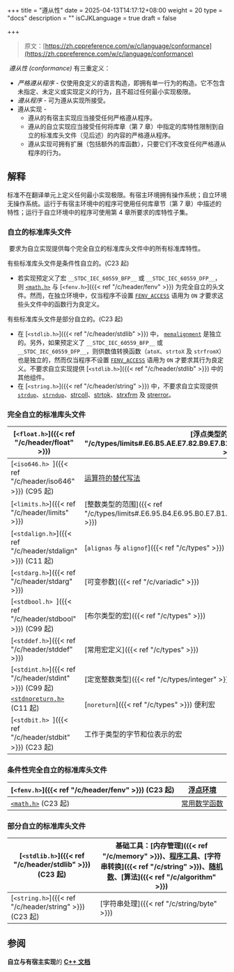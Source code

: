 +++
title = "遵从性"
date = 2025-04-13T14:17:12+08:00
weight = 20
type = "docs"
description = ""
isCJKLanguage = true
draft = false

+++

> 原文：[https://zh.cppreference.com/w/c/language/conformance](https://zh.cppreference.com/w/c/language/conformance)

​	*遵从性 (conformance)* 有三重定义：

- *严格遵从程序* - 仅使用良定义的语言构造，即拥有单一行为的构造。它不包含未指定、未定义或实现定义的行为，且不超过任何最小实现极限。
- *遵从程序* - 可为遵从实现所接受。
- 遵从实现 -
  - 遵从的有宿主实现应当接受任何严格遵从程序。
  - 遵从的自立实现应当接受任何将库章（第 7 章）中指定的库特性限制到自立的标准库头文件（见后述）的内容的严格遵从程序。
  - 遵从实现可拥有扩展（包括额外的库函数），只要它们不改变任何严格遵从程序的行为。

## 解释

​	标准不在翻译单元上定义任何最小实现极限。有宿主环境拥有操作系统；自立环境无操作系统。运行于有宿主环境中的程序可使用任何库章节（第 7 章）中描述的特性；运行于自立环境中的程序可使用第 4 章所要求的库特性子集。

### 自立的标准库头文件

​	要求为自立实现提供每个完全自立的标准库头文件中的所有标准库特性。

有些标准库头文件是条件性自立的。(C23 起)

- 若实现预定义了宏 `__STDC_IEC_60559_BFP__` 或 `__STDC_IEC_60559_DFP__`，则 [`<math.h>`](https://zh.cppreference.com/w/c/header/math) 与 [`<fenv.h>`]({{< ref "/c/header/fenv" >}}) 为完全自立的头文件。然而，在独立环境中，仅当程序不设置 [`FENV_ACCESS`](https://zh.cppreference.com/w/c/preprocessor/impl#.E6.A0.87.E5.87.86.E8.AF.AD.E7.94.A8) 语用为 `ON` 才要求这些头文件中的函数行为良定义。

有些标准库头文件是部分自立的。(C23 起)

- 在 [`<stdlib.h>`]({{< ref "/c/header/stdlib" >}}) 中， [`memalignment`](https://zh.cppreference.com/w/c/program/memalignment) 是独立的。另外，如果预定义了 `__STDC_IEC_60559_BFP__` 或 `__STDC_IEC_60559_DFP__`，则供数值转换函数（`atoX`、`strtoX` 及 `strfromX`）也是独立的，然而仅当程序不设置 [`FENV_ACCESS`](https://zh.cppreference.com/w/c/preprocessor/impl#.E6.A0.87.E5.87.86.E8.AF.AD.E7.94.A8) 语用为 `ON` 才要求其行为良定义。不要求自立实现提供 [`<stdlib.h>`]({{< ref "/c/header/stdlib" >}}) 中的其他组件。
- 在 [`<string.h>`]({{< ref "/c/header/string" >}}) 中，不要求自立实现提供 [`strdup`](https://zh.cppreference.com/w/c/string/byte/strdup)、[`strndup`](https://zh.cppreference.com/w/c/string/byte/strndup)、[strcoll](https://zh.cppreference.com/w/c/string/byte/strcoll)、[strtok](https://zh.cppreference.com/w/c/string/byte/strtok)、[strxfrm](https://zh.cppreference.com/w/c/string/byte/strxfrm) 及 [strerror](https://zh.cppreference.com/w/c/string/byte/strerror)。



### 完全自立的标准库头文件

| [`<float.h>`]({{< ref "/c/header/float" >}})  | [浮点类型的极限]({{< ref "/c/types/limits#.E6.B5.AE.E7.82.B9.E7.B1.BB.E5.9E.8B.E7.9A.84.E6.9E.81.E9.99.90" >}}) |
| ------------------------------------------------------------ | ------------------------------------------------------------ |
| [`<iso646.h> `]({{< ref "/c/header/iso646" >}}) (C95 起) | [运算符的替代写法](https://zh.cppreference.com/w/c/language/operator_alternative) |
| [`<limits.h>`]({{< ref "/c/header/limits" >}}) | [整数类型的范围]({{< ref "/c/types/limits#.E6.95.B4.E6.95.B0.E7.B1.BB.E5.9E.8B.E7.9A.84.E8.8C.83.E5.9B.B4" >}}) |
| [`<stdalign.h>`]({{< ref "/c/header/stdalign" >}}) (C11 起) | [`alignas` 与 `alignof`]({{< ref "/c/types" >}}) 便利宏 |
| [`<stdarg.h>`]({{< ref "/c/header/stdarg" >}}) | [可变参数]({{< ref "/c/variadic" >}})         |
| [`<stdbool.h> `]({{< ref "/c/header/stdbool" >}}) (C99 起) | [布尔类型的宏]({{< ref "/c/types" >}})        |
| [`<stddef.h>`]({{< ref "/c/header/stddef" >}}) | [常用宏定义]({{< ref "/c/types" >}})          |
| [`<stdint.h>`]({{< ref "/c/header/stdint" >}}) (C99 起) | [定宽整数类型]({{< ref "/c/types/integer" >}}) |
| [`<stdnoreturn.h>`](https://zh.cppreference.com/w/c/header/stdnoreturn) (C11 起) | [`noreturn`]({{< ref "/c/types" >}}) 便利宏   |
| [`<stdbit.h> `]({{< ref "/c/header/stdbit" >}}) (C23 起) | 工作于类型的字节和位表示的宏                                 |

### 条件性完全自立的标准库头文件 

| [`<fenv.h>`]({{< ref "/c/header/fenv" >}}) (C23 起) | [浮点环境](https://zh.cppreference.com/w/c/numeric/fenv)     |
| ------------------------------------------------------------ | ------------------------------------------------------------ |
| [`<math.h>`](https://zh.cppreference.com/w/c/header/math) (C23 起) | [常用数学函数](https://zh.cppreference.com/w/c/numeric/math) |

### 部分自立的标准库头文件

| [`<stdlib.h>`]({{< ref "/c/header/stdlib" >}}) (C23 起) | 基础工具：[内存管理]({{< ref "/c/memory" >}})、[程序工具](https://zh.cppreference.com/w/c/program)、[字符串转换]({{< ref "/c/string" >}})、[随机数](https://zh.cppreference.com/w/c/numeric/random)、[算法]({{< ref "/c/algorithm" >}}) |
| ------------------------------------------------------------ | ------------------------------------------------------------ |
| [`<string.h>`]({{< ref "/c/header/string" >}}) (C23 起) | [字符串处理]({{< ref "/c/string/byte" >}})    |


## 参阅

**自立与有宿主实现**的 **[C++ 文档](https://zh.cppreference.com/w/cpp/freestanding)**
